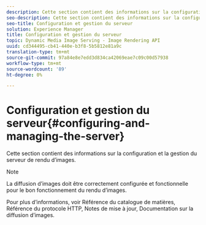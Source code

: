 ```yaml
---
description: Cette section contient des informations sur la configuration et la gestion du serveur de rendu d’images.
seo-description: Cette section contient des informations sur la configuration et la gestion du serveur de rendu d’images.
seo-title: Configuration et gestion du serveur
solution: Experience Manager
title: Configuration et gestion du serveur
topic: Dynamic Media Image Serving - Image Rendering API
uuid: cd344495-cb41-440e-b3f8-5b5812e81a9c
translation-type: tm+mt
source-git-commit: 97a84e8e7edd3d834ca42069eae7c09c00d57938
workflow-type: tm+mt
source-wordcount: '89'
ht-degree: 0%

---
```



# Configuration et gestion du serveur{#configuring-and-managing-the-server}

Cette section contient des informations sur la configuration et la gestion du serveur de rendu d’images.

>[!NOTE]
>
>La diffusion d’images doit être correctement configurée et fonctionnelle pour le bon fonctionnement du rendu d’images.

Pour plus d’informations, voir Référence du catalogue de matières, Référence du protocole HTTP, Notes de mise à jour, Documentation sur la diffusion d’images.
